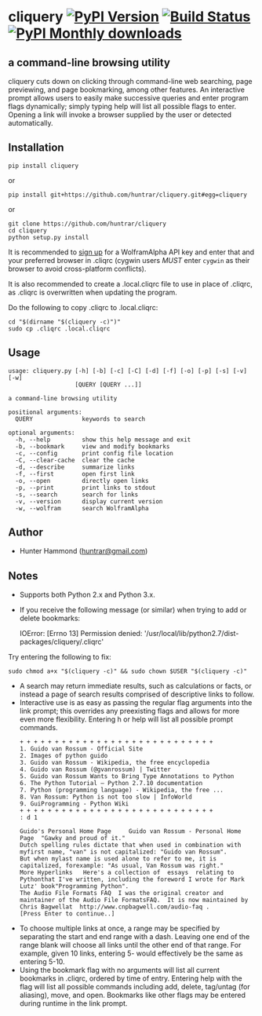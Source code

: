 # cliquery [![PyPI Version](https://img.shields.io/pypi/v/cliquery.svg)](https://pypi.python.org/pypi/cliquery) [![Build Status](https://travis-ci.org/huntrar/cliquery.svg?branch=master)](https://travis-ci.org/huntrar/cliquery) [![PyPI Monthly downloads](https://img.shields.io/pypi/dm/cliquery.svg?style=flat)](https://pypi.python.org/pypi/cliquery)


## a command-line browsing utility

cliquery cuts down on clicking through command-line web searching, page previewing, and page bookmarking, among other features. An interactive prompt allows users to easily make successive queries and enter program flags dynamically; simply typing help will list all possible flags to enter. Opening a link will invoke a browser supplied by the user or detected automatically.

## Installation
    pip install cliquery

or

    pip install git+https://github.com/huntrar/cliquery.git#egg=cliquery

or

    git clone https://github.com/huntrar/cliquery
    cd cliquery
    python setup.py install

It is recommended to [sign up](https://developer.wolframalpha.com/portal/apisignup.html) for a WolframAlpha API key and enter that and your preferred browser in .cliqrc (cygwin users *MUST* enter `cygwin` as their browser to avoid cross-platform conflicts).

It is also recommended to create a .local.cliqrc file to use in place of .cliqrc, as .cliqrc is overwritten when updating the program.

Do the following to copy .cliqrc to .local.cliqrc:

    cd "$(dirname "$(cliquery -c)")"
    sudo cp .cliqrc .local.cliqrc

## Usage
    usage: cliquery.py [-h] [-b] [-c] [-C] [-d] [-f] [-o] [-p] [-s] [-v] [-w]
                       [QUERY [QUERY ...]]
    
    a command-line browsing utility
    
    positional arguments:
      QUERY              keywords to search
    
    optional arguments:
      -h, --help         show this help message and exit
      -b, --bookmark     view and modify bookmarks
      -c, --config       print config file location
      -C, --clear-cache  clear the cache
      -d, --describe     summarize links
      -f, --first        open first link
      -o, --open         directly open links
      -p, --print        print links to stdout
      -s, --search       search for links
      -v, --version      display current version
      -w, --wolfram      search WolframAlpha

## Author
* Hunter Hammond (huntrar@gmail.com)

## Notes
* Supports both Python 2.x and Python 3.x.
* If you receive the following message (or similar) when trying to add or delete bookmarks:

    IOError: [Errno 13] Permission denied: '/usr/local/lib/python2.7/dist-packages/cliquery/.cliqrc'

Try entering the following to fix:

    sudo chmod a+x "$(cliquery -c)" && sudo chown $USER "$(cliquery -c)" 
* A search may return immediate results, such as calculations or facts, or instead a page of search results comprised of descriptive links to follow.
* Interactive use is as easy as passing the regular flag arguments into the link prompt; this overrides any preexisting flags and allows for more even more flexibility. Entering h or help will list all possible prompt commands.
    ```
    + + + + + + + + + + + + + + + + + + + + + + + + + + + +
    1. Guido van Rossum - Official Site
    2. Images of python guido   
    3. Guido van Rossum - Wikipedia, the free encyclopedia
    4. Guido van Rossum (@gvanrossum) | Twitter
    5. Guido van Rossum Wants to Bring Type Annotations to Python
    6. The Python Tutorial — Python 2.7.10 documentation
    7. Python (programming language) - Wikipedia, the free ...
    8. Van Rossum: Python is not too slow | InfoWorld
    9. GuiProgramming - Python Wiki
    + + + + + + + + + + + + + + + + + + + + + + + + + + + +
    : d 1

    Guido's Personal Home Page     Guido van Rossum - Personal Home Page  "Gawky and proud of it."
    Dutch spelling rules dictate that when used in combination with myfirst name, "van" is not capitalized: "Guido van Rossum".
    But when mylast name is used alone to refer to me, it is capitalized, forexample: "As usual, Van Rossum was right."
    More Hyperlinks   Here's a collection of  essays  relating to Pythonthat I've written, including the foreword I wrote for Mark Lutz' book"Programming Python".
    The Audio File Formats FAQ  I was the original creator and maintainer of the Audio File FormatsFAQ.  It is now maintained by Chris Bagwellat  http://www.cnpbagwell.com/audio-faq .
    [Press Enter to continue..]
    ```
* To choose multiple links at once, a range may be specified by separating the start and end range with a dash. Leaving one end of the range blank will choose all links until the other end of that range. For example, given 10 links, entering 5- would effectively be the same as entering 5-10.
* Using the bookmark flag with no arguments will list all current bookmarks in .cliqrc, ordered by time of entry. Entering help with the flag will list all possible commands including add, delete, tag/untag (for aliasing), move, and open. Bookmarks like other flags may be entered during runtime in the link prompt.
